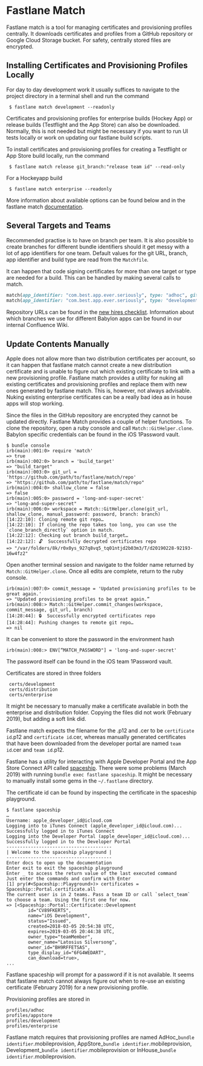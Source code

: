 Fastlane Match
==============

Fastlane match is a tool for managing certificates and provisioning profiles centrally. It downloads certificates and profiles from a GitHub repository or Google Cloud Storage bucket. For safety, centrally stored files are encrypted.

## Installing Certificates and Provisioning Profiles Locally

For day to day development work it usually suffices to navigate to the project directory in a terminal shell and run the command

```shell
 $ fastlane match development --readonly
```

Certificates and provisioning profiles for enterprise builds (Hockey App) or release builds (Testflight and the App Store) can also be downloaded. Normally, this is not needed but might be necessary if you want to run UI tests locally or work on updating our fastlane build scripts.

To install certificates and provisioning profiles for creating a Testflight or App Store build locally, run the command

```shell
 $ fastlane match release git_branch:"release team id" --read-only
```

For a Hockeyapp build

```shell
 $ fastlane match enterprise --readonly
```

More information about available options can be found below and in the fastlane match [documentation](https://docs.fastlane.tools/actions/match/).

## Several Targets and Teams

Recommended practise is to have on branch per team. It is also possible to create branches for different bundle identifiers should it get messy with a lot of app identifiers for one team. Default values for the git URL, branch, app identifier and build type are read from the `Matchfile`.

It can happen that code signing certificates for more than one target or type are needed for a build. This can be handled by making several calls to match.

```ruby
match(app_identifier: "com.best.app.ever.seriously", type: "adhoc", git_branch: "best_app_ever_ad_hoc_signing")
match(app_identifier: "com.best.app.ever.seriously", type: "development", git_branch: "best_app_ever_dev_signing")
```

Repository URLs can be found in the [new hires checklist](https://github.com/Babylonpartners/ios-playbook#4-new-hires-checklist). Information about which branches we use for different Babylon apps can be found in our internal Confluence Wiki.

## Update Contents Manually

Apple does not allow more than two distribution certificates per account, so it can happen that fastlane match cannot create a new distribution certificate and is unable to figure out which existing certificate to link with a new provisioning profile. Fastlane match provides a utility for nuking all existing certificates and provisioning profiles and replace them with new ones generated by fastlane match. This is, however, not always advisable. Nuking existing enterprise certificates can be a really bad idea as in house apps will stop working.

Since the files in the GitHub repository are encrypted they cannot be updated directly. Fastlane Match provides a couple of helper functions. To clone the repository, open a ruby console and call `Match::GitHelper.clone`. Babylon specific credentials can be found in the iOS 1Password vault.

```shell
$ bundle console
irb(main):001:0> require 'match'
=> true
irb(main):002:0> branch = 'build_target'
=> "build_target"
irb(main):003:0> git_url = 'https://github.com/path/to/fastlane/match/repo'
=> "https://github.com/path/to/fastlane/match/repo"
irb(main):004:0> shallow_clone = false
=> false
irb(main):005:0> password = 'long-and-super-secret'
=> "long-and-super-secret"
irb(main):006:0> workspace = Match::GitHelper.clone(git_url, shallow_clone, manual_password: password, branch: branch)
[14:22:10]: Cloning remote git repo…
[14:22:10]: If cloning the repo takes too long, you can use the `clone_branch_directly` option in match.
[14:22:12]: Checking out branch build_target…
[14:22:12]: 🔓  Successfully decrypted certificates repo
=> "/var/folders/8k/r0x0ys_927q8vq5_tq01ntjd2b03m3/T/d20190228-92193-16w4fz2"
```

Open another terminal session and navigate to the folder name returned by `Match::GitHelper.clone`. Once all edits are complete, return to the ruby console.

```shell
irb(main):007:0> commit_message = 'Updated provisioning profiles to be great again.'
=> "Updated provisioning profiles to be great again.”
irb(main):008:> Match::GitHelper.commit_changes(workspace, commit_message, git_url, branch)
[14:28:44]: 🔒  Successfully encrypted certificates repo
[14:28:44]: Pushing changes to remote git repo…
=> nil
```

It can be convenient to store the password in the environment hash

```shell
irb(main):008:> ENV[“MATCH_PASSWORD"] = 'long-and-super-secret'
```

The password itself can be found in the iOS team 1Password vault.

Certificates are stored in three folders

```shell
 certs/development
 certs/distribution
 certs/enterprise
```

It might be necessary to manually make a certificate available in both the enterprise and distribution folder. Copying the files did not work (February 2019), but adding a soft link did.

Fastlane match expects the filename for the .p12 and .cer to be `certificate id`.p12 and `certificate id`.cer, whereas manually generated certificates that have been downloaded from the developer portal are named `team id`.cer and `team id`.p12.

Fastlane has a utility for interacting with Apple Developer Portal and the App Store Connect API called [spaceship](https://github.com/fastlane/fastlane/tree/master/spaceship). There were some problems (March 2019) with running `bundle exec fastlane spaceship`. It might be necessary to manually install some gems in the `~/.fastlane` directory.

The certificate id can be found by inspecting the certificate in the spaceship playground.

```shell
$ fastlane spaceship
…
Username: apple_developer_id@icloud.com
Logging into to iTunes Connect (apple_developer_id@icloud.com)...
Successfully logged in to iTunes Connect
Logging into the Developer Portal (apple_developer_id@icloud.com)...
Successfully logged in to the Developer Portal
---------------------------------------
| Welcome to the spaceship playground |
---------------------------------------
Enter docs to open up the documentation
Enter exit to exit the spaceship playground
Enter _ to access the return value of the last executed command
Just enter the commands and confirm with Enter
[1] pry(#<Spaceship::Playground>)> certificates = Spaceship::Portal.certificate.all
The current user is in 2 teams. Pass a team ID or call `select_team` to choose a team. Using the first one for now.
=> [<Spaceship::Portal::Certificate::Development
        id="CV89FKERTS",
        name="iOS Development",
        status="Issued",
        created=2018-03-05 20:54:38 UTC,
        expires=2019-03-05 20:44:38 UTC,
        owner_type="teamMember",
        owner_name="Latosius Silversong",
        owner_id="BH9RFFETSAS",
        type_display_id="6FG4WEDART",
        can_download=true>,
...
```

Fastlane spaceship will prompt for a password if it is not available.
It seems that fastlane match cannot always figure out when to re-use an existing certificate (February 2019) for a new provisioning profile.

Provisioning profiles are stored in

```shell
profiles/adhoc
profiles/appstore
profiles/development
profiles/enterprise
```

Fastlane match requires that provisioning profiles are named AdHoc_`bundle identifier`.mobileprovision, AppStore_`bundle identifier`.mobileprovision, Development_`bundle identifier`.mobileprovision or InHouse_`bundle identifier`.mobileprovision.
